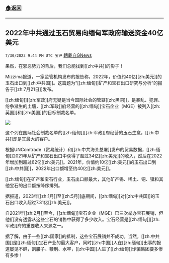 ###  [:house:返回](README.md)
---


## 2022年中共通过玉石贸易向缅甸军政府输送资金40亿美元
`7/30/2023 9:44 PM UTC 宝尹` [轉載自GNews](https://gnews.org/articles/1499889)

果然，在邪恶势力的背后，我们总能找到[[zh:中共]]的影子！

Mizzima报道，一家监管机构发布的报告称，2022年，价值约40亿[[zh:美元]]的玉石出口到[[zh:中共国]]。这篇题为“[[zh:缅甸]]矿产和宝石出口研究与分析”的报告于[[zh:7月21日]]发布。

[[zh:缅甸]][[zh:军政]]府无疑是当今国际社会的管辖[[zh:黑洞]]，是暴乱、犯罪、纷争滋生的土壤，[[zh:军政]]府经营的[[zh:缅甸]]宝石企业（MGE）被列入[[zh:英国]]和[[zh:美国]]的目标制裁名单。

![](https://i.imgur.com/JpINTnU.jpg)

这个列在国际社会制裁名单的[[zh:缅甸]][[zh:军政]]府经营的玉石生意，[[zh:中共]]却是其最大的客户。

根据UNComtrade（贸易统计）和[[zh:中共海关总署]]发布的贸易数据，[[zh:缅甸]]2021年从矿产和宝石出口中获得了超过34亿[[zh:美元]]的收入，然后在2022年增加到超过62亿[[zh:美元]]。2021年，价值约10亿[[zh:美元]]的玉石出口到[[zh:中共国]]，2022年出口额增至约40亿[[zh:美元]]。

[[zh:缅甸]]在矿产和宝石行业，玉石出口额最大，其他矿产锡、稀土、铜、镍和其他宝石的出口额按降序排列。

据报道，2023年[[zh:1月]]至[[zh:5月]]底期间，[[zh:缅甸]]对[[zh:中共国]]的玉石出口收入超过7.31亿[[zh:美元]]。

自2021年[[zh:2月]]至今，[[zh:缅甸]]宝石企业（MGE）已三次举办宝石展销，但他们没有透露从这些宝石的销售中获得了多少收入。宝石经营是[[zh:缅甸]][[zh:军政]]府的重要收入来源之一。

据了解，由于一些[[zh:国家]]的抵制，这些宝石展销并不成功。当然，[[zh:中共国]]是[[zh:缅甸]]宝石产业的最大客户，同时[[zh:中国]]人在[[zh:缅甸]]出事的报道屡见不鲜，割腰子、鞭刑、水牢，[[zh:中国]]人进了[[zh:缅甸]]诈骗集团要多惨有多惨！
